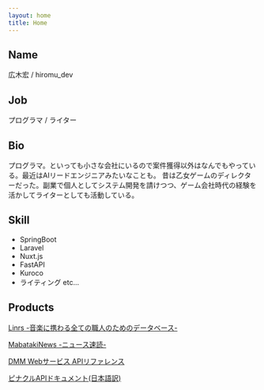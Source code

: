 ```yaml
---
layout: home
title: Home
---
```


## Name
広木宏 / hiromu_dev

## Job
プログラマ / ライター

## Bio
プログラマ。といっても小さな会社にいるので案件獲得以外はなんでもやっている。最近はAIリードエンジニアみたいなことも。
昔は乙女ゲームのディレクターだった。副業で個人としてシステム開発を請けつつ、ゲーム会社時代の経験を活かしてライターとしても活動している。

## Skill
- SpringBoot
- Laravel
- Nuxt.js
- FastAPI
- Kuroco
- ライティング
etc...
  
## Products
[Linrs -音楽に携わる全ての職人のためのデータベース-](https://linrs.herokuapp.com/)

[MabatakiNews -ニュース速読-](http://mabataki-news-ce0544a64471.herokuapp.com/)

[DMM Webサービス APIリファレンス](https://github.com/mgmyst/dmm-web-service-api-reference)

[ピナクルAPIドキュメント(日本語訳)](https://github.com/mgmyst/pinnacleapi-documentation-ja)

